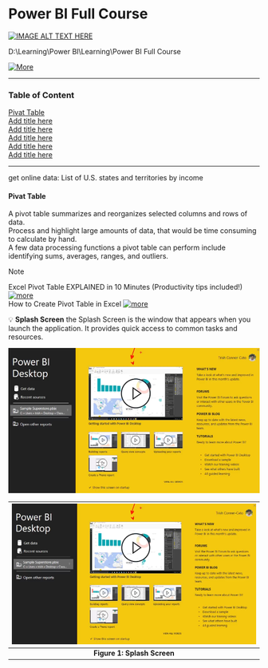 # Power BI Full Course

[![IMAGE ALT TEXT HERE](https://img.youtube.com/vi/fnA-_iDV_LY/0.jpg)](https://www.youtube.com/watch?v=fnA-_iDV_LY)

D:\Learning\Power BI\Learning\Power BI Full Course

[![More](https://img.shields.io/badge/more-Github-blue.svg)](https://github.com/Johnnyboycurtis/webproject   )

<hr>

### Table of Content   

[Pivat Table](#Pivat-Table)   
[Add title here](#add-title-here)   
[Add title here](#add-title-here)   
[Add title here](#add-title-here)   
[Add title here](#add-title-here)   
[Add title here](#add-title-here)   


<hr>

get online data: List of U.S. states and territories by income 

#### Pivat Table

A pivot table summarizes and reorganizes selected columns and rows of data.   
Process and highlight large amounts of data, that would be time consuming to calculate by hand.   
A few data processing functions a pivot table can perform include identifying sums, averages, ranges, and outliers.

> [!NOTE]  
>Excel Pivot Table EXPLAINED in 10 Minutes (Productivity tips included!)
[![more](https://img.shields.io/badge/more-youtube-green.svg)](https://www.youtube.com/watch?v=UsdedFoTA68&t=115s)   
> How to Create Pivot Table in Excel [![more](https://img.shields.io/badge/more-youtube-green.svg)](https://www.youtube.com/watch?v=PdJzy956wo4) 


💡 **Splash Screen** the Splash Screen is the window that appears when you launch the application. It provides quick access to common tasks and resources.

![Splash Screen](images/splashScreen.png)



| ![Splash Screen](images/splashScreen.png) |
|:--:|
| **Figure 1: Splash Screen** |












<br><br><br><br><br><br><br><br><br><br><br><br>


